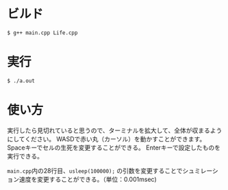 # ビルド

```
$ g++ main.cpp Life.cpp
```

# 実行

```
$ ./a.out
```

# 使い方

実行したら見切れていると思うので、ターミナルを拡大して、全体が収まるようにしてください。
WASDで赤い丸（カーソル）を動かすことができます。
Spaceキーでセルの生死を変更することができる。
Enterキーで設定したものを実行できる。

`main.cpp`内の28行目、`usleep(100000);` の引数を変更することでシュミレーション速度を変更することができる。（単位：0.001msec)
